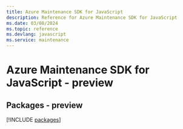 ```yaml
---
title: Azure Maintenance SDK for JavaScript
description: Reference for Azure Maintenance SDK for JavaScript
ms.date: 03/08/2024
ms.topic: reference
ms.devlang: javascript
ms.service: maintenance
---
```

# Azure Maintenance SDK for JavaScript - preview
## Packages - preview
[!INCLUDE [packages](maintenance-index.md)]